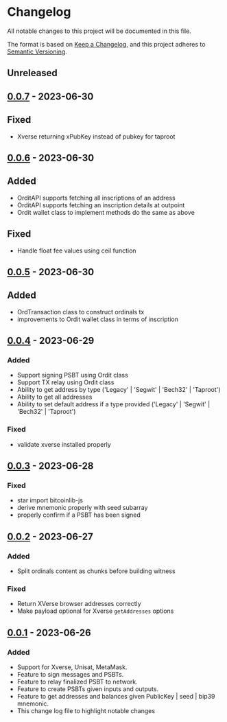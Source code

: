 # Changelog

All notable changes to this project will be documented in this file.

The format is based on [Keep a Changelog](https://keepachangelog.com/en/1.0.0/),
and this project adheres to [Semantic Versioning](https://semver.org/spec/v2.0.0.html).

## Unreleased

## [0.0.7] - 2023-06-30

## Fixed

- Xverse returning xPubKey instead of pubkey for taproot 


## [0.0.6] - 2023-06-30

## Added

- OrditAPI supports fetching all inscriptions of an address
- OrditAPI supports fetching an inscription details at outpoint
- Ordit wallet class to implement methods do the same as above

## Fixed

- Handle float fee values using ceil function

## [0.0.5] - 2023-06-30

## Added

- OrdTransaction class to construct ordinals tx
- improvements to Ordit wallet class in terms of inscription

## [0.0.4] - 2023-06-29

### Added 

- Support signing PSBT using Ordit class
- Support TX relay using Ordit class
- Ability to get address by type ('Legacy' | 'Segwit' | 'Bech32' | 'Taproot')
- Ability to get all addresses
- Ability to set default address if a type provided  ('Legacy' | 'Segwit' | 'Bech32' | 'Taproot')

### Fixed

- validate xverse installed properly

## [0.0.3] - 2023-06-28

### Fixed

- star import bitcoinlib-js
- derive mnemonic properly with seed subarray
- properly confirm if a PSBT has been signed


## [0.0.2] - 2023-06-27

### Added

- Split ordinals content as chunks before building witness

### Fixed

- Return XVerse browser addresses correctly
- Make payload optional for Xverse `getAddresses` options

## [0.0.1] - 2023-06-26

### Added

- Support for Xverse, Unisat, MetaMask.
- Feature to sign messages and PSBTs.
- Feature to relay finalized PSBT to network.
- Feature to create PSBTs given inputs and outputs.
- Feature to get addresses and balances given PublicKey | seed | bip39 mnemonic.
- This change log file to highlight notable changes

[0.0.7]: https://github.com/sadoprotocol/ordit-sdk/compare/v0.0.6...v0.0.7
[0.0.6]: https://github.com/sadoprotocol/ordit-sdk/compare/v0.0.5...v0.0.6
[0.0.5]: https://github.com/sadoprotocol/ordit-sdk/compare/v0.0.4...v0.0.5
[0.0.4]: https://github.com/sadoprotocol/ordit-sdk/compare/v0.0.3...v0.0.4
[0.0.3]: https://github.com/sadoprotocol/ordit-sdk/compare/v0.0.2...v0.0.3
[0.0.2]: https://github.com/sadoprotocol/ordit-sdk/compare/v0.0.1...v0.0.2
[0.0.1]: https://github.com/sadoprotocol/ordit-sdk/releases/tag/v0.0.1